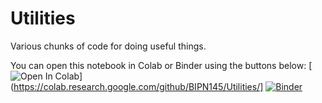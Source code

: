 # Utilities
Various chunks of code for doing useful things.

You can open this notebook in Colab or Binder using the buttons below:
[![Open In Colab](https://colab.research.google.com/assets/colab-badge.svg)](https://colab.research.google.com/github/BIPN145/Utilities/]
[![Binder](https://mybinder.org/badge_logo.svg)](https://mybinder.org/v2/gh/BIPN145/Utilities/master)


